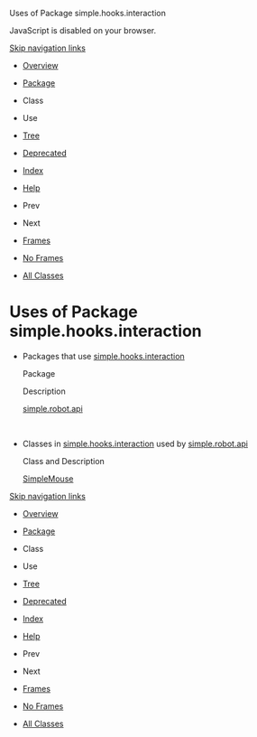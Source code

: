 Uses of Package simple.hooks.interaction   <!-- try { if (location.href.indexOf('is-external=true') == -1) { parent.document.title="Uses of Package simple.hooks.interaction"; } } catch(err) { } //-->

JavaScript is disabled on your browser.

[Skip navigation links](#skip.navbar.top "Skip navigation links")

*   [Overview](../../../overview-summary.html)
*   [Package](package-summary.html)
*   Class
*   Use
*   [Tree](package-tree.html)
*   [Deprecated](../../../deprecated-list.html)
*   [Index](../../../index-files/index-1.html)
*   [Help](../../../help-doc.html)

*   Prev
*   Next

*   [Frames](../../../index.html?simple/hooks/interaction/package-use.html)
*   [No Frames](package-use.html)

*   [All Classes](../../../allclasses-noframe.html)

<!-- allClassesLink = document.getElementById("allclasses\_navbar\_top"); if(window==top) { allClassesLink.style.display = "block"; } else { allClassesLink.style.display = "none"; } //-->

Uses of Package  
simple.hooks.interaction
==========================================

*   Packages that use [simple.hooks.interaction](../../../simple/hooks/interaction/package-summary.html) 
    
    Package
    
    Description
    
    [simple.robot.api](#simple.robot.api)
    
     
    
*   Classes in [simple.hooks.interaction](../../../simple/hooks/interaction/package-summary.html) used by [simple.robot.api](../../../simple/robot/api/package-summary.html) 
    
    Class and Description
    
    [SimpleMouse](../../../simple/hooks/interaction/class-use/SimpleMouse.html#simple.robot.api) 
    

[Skip navigation links](#skip.navbar.bottom "Skip navigation links")

*   [Overview](../../../overview-summary.html)
*   [Package](package-summary.html)
*   Class
*   Use
*   [Tree](package-tree.html)
*   [Deprecated](../../../deprecated-list.html)
*   [Index](../../../index-files/index-1.html)
*   [Help](../../../help-doc.html)

*   Prev
*   Next

*   [Frames](../../../index.html?simple/hooks/interaction/package-use.html)
*   [No Frames](package-use.html)

*   [All Classes](../../../allclasses-noframe.html)

<!-- allClassesLink = document.getElementById("allclasses\_navbar\_bottom"); if(window==top) { allClassesLink.style.display = "block"; } else { allClassesLink.style.display = "none"; } //-->